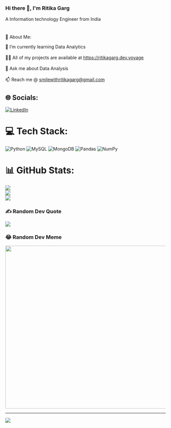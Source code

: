 ### Hi there 👋, I'm Ritika Garg
A Information technology Engineer from India

<!--
**ritikaga/ritikaga** is a ✨ _special_ ✨ repository because its `README.md` (this file) appears on your GitHub profile.

Here are some ideas to get you started:

- 🔭 I’m currently working on
- 🌱 I’m currently learning ...
- 👯 I’m looking to collaborate on ...
- 🤔 I’m looking for help with ...
- 💬 Ask me about ...
- 📫 How to reach me: ...
- 😄 Pronouns: ...
- ⚡ Fun fact: ...
-->
# 

💫 About Me:


🌱 I’m currently learning Data Analytics<br><br>👨‍💻 All of my projects are available at https://ritikagarg.dev.voyage<br><br>💬 Ask me about Data Analysis<br><br>📫 Reach me @ smilewithritikagarg@gmail.com


## 🌐 Socials:
[![LinkedIn](https://img.shields.io/badge/LinkedIn-%230077B5.svg?logo=linkedin&logoColor=white)](https://linkedin.com/in/https://www.linkedin.com/in/ritika-g-b910801a0/) 

# 💻 Tech Stack:
![Python](https://img.shields.io/badge/python-3670A0?style=for-the-badge&logo=python&logoColor=ffdd54) ![MySQL](https://img.shields.io/badge/mysql-%2300f.svg?style=for-the-badge&logo=mysql&logoColor=white) ![MongoDB](https://img.shields.io/badge/MongoDB-%234ea94b.svg?style=for-the-badge&logo=mongodb&logoColor=white) ![Pandas](https://img.shields.io/badge/pandas-%23150458.svg?style=for-the-badge&logo=pandas&logoColor=white) ![NumPy](https://img.shields.io/badge/numpy-%23013243.svg?style=for-the-badge&logo=numpy&logoColor=white)
# 📊 GitHub Stats:
![](https://github-readme-stats.vercel.app/api?username=ritikaga&theme=monokai&hide_border=false&include_all_commits=false&count_private=false)<br/>
![](https://github-readme-streak-stats.herokuapp.com/?user=ritikaga&theme=monokai&hide_border=false)<br/>
![](https://github-readme-stats.vercel.app/api/top-langs/?username=ritikaga&theme=monokai&hide_border=false&include_all_commits=false&count_private=false&layout=compact)

### ✍️ Random Dev Quote
![](https://quotes-github-readme.vercel.app/api?type=vetical&theme=radical)

### 😂 Random Dev Meme
<img src="https://random-memer.herokuapp.com/" width="512px"/>

---
[![](https://visitcount.itsvg.in/api?id=ritikaga&icon=0&color=0)](https://visitcount.itsvg.in)

<!-- Proudly created with GPRM ( https://gprm.itsvg.in ) -->
